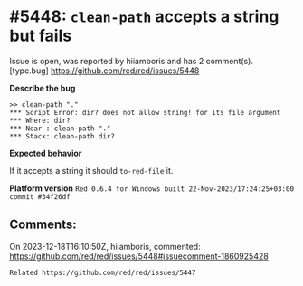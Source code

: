 
#5448: `clean-path` accepts a string but fails
================================================================================
Issue is open, was reported by hiiamboris and has 2 comment(s).
[type.bug]
<https://github.com/red/red/issues/5448>

**Describe the bug**
```
>> clean-path "."
*** Script Error: dir? does not allow string! for its file argument
*** Where: dir?
*** Near : clean-path "."
*** Stack: clean-path dir?  
```

**Expected behavior**

If it accepts a string it should `to-red-file` it.

**Platform version**
`Red 0.6.4 for Windows built 22-Nov-2023/17:24:25+03:00  commit #34f26df`


Comments:
--------------------------------------------------------------------------------

On 2023-12-18T16:10:50Z, hiiamboris, commented:
<https://github.com/red/red/issues/5448#issuecomment-1860925428>

    Related https://github.com/red/red/issues/5447

